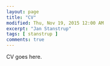 ```yaml
---
layout: page
title: "CV"
modified: Thu, Nov 19, 2015 12:00 AM
excerpt: "Jan Stanstrup"
tags: [ stanstrup ]
comments: true
---
```


CV goes here.
